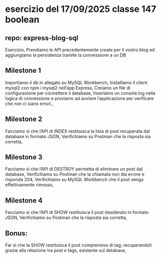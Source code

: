 # esercizio del 17/09/2025 classe 147 boolean

## repo: express-blog-sql

Esercizio,
Prendiamo le API precedentemente create per il vostro blog ed aggiungiamo la persistenza tramite la connessione a un DB

## Milestone 1

Importiamo il db in allegato su MySQL Workbench,
Installiamo il client mysql2 con npm i mysql2 nell’app Express,
Creiamo un file di configurazione per connettere il database,
Inseriamo un console.log nella logica di connessione e proviamo ad avviare l’applicazione per verificare che non ci siano errori.,

## Milestone 2

Facciamo sì che l’API di INDEX restituisca la lista di post recuperata dal database in formato JSON,
Verifichiamo su Postman che la risposta sia corretta,

## Milestone 3

Facciamo sì che l’API di DESTROY permetta di eliminare un post dal database,
Verifichiamo su Postman che la chiamata non dia errore e risponda 204,
Verifichiamo su MySQL Workbench che il post venga effettivamente rimosso,

## Milestone 4

Facciamo sì che l’API di SHOW restituisca il post desiderato in formato JSON,
Verifichiamo su Postman che la risposta sia corretta,

## Bonus:

Far sì che la SHOW restituisca il post comprensivo di tag, recuperandoli grazie alla relazione tra post e tags, esistente sul database,

